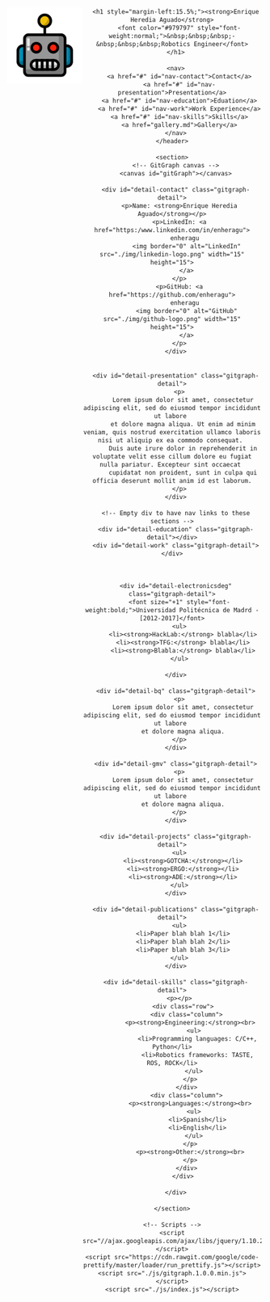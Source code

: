 <!DOCTYPE html>
<html lang="en">
  <head>
    <meta charset="UTF-8" />
    <title>Enrique Heredia Aguado</title>
    <link
      id="favicon"
      rel="shortcut icon"
      type="image/png"
      href="./img/robot.png"
    />
    <link rel="stylesheet" type="text/css" href="./css/index.css" />
    <link rel="stylesheet" type="text/css" href="./css/gitgraph.css" />
    <link rel="stylesheet" type="text/css" href="./css/gallery.css" />
  </head>
  <body>
    <header>
      <img src="./img/robot.png" alt="cool robot logo" height="150" align="left" />
      
      
      <h1 style="margin-left:15.5%;"><strong>Enrique Heredia Aguado</strong>
        <font color="#979797" style="font-weight:normal;">&nbsp;&nbsp;&nbsp;-&nbsp;&nbsp;&nbsp;Robotics Engineer</font>
      </h1>
      
      <nav>
        <a href="#" id="nav-contact">Contact</a>
        <a href="#" id="nav-presentation">Presentation</a>
        <a href="#" id="nav-education">Eduation</a>
        <a href="#" id="nav-work">Work Experience</a>
        <a href="#" id="nav-skills">Skills</a>
        <a href="gallery.md">Gallery</a>
      </nav>
    </header>

    <section>
      <!-- GitGraph canvas -->
      <canvas id="gitGraph"></canvas>
      
      <div id="detail-contact" class="gitgraph-detail">
        <p>Name: <strong>Enrique Heredia Aguado</strong></p>
        <p>LinkedIn: <a href="https:/www.linkedin.com/in/enheragu">
            enheragu 
            <img border="0" alt="LinkedIn" src="./img/linkedin-logo.png" width="15" height="15">
            </a>
        </p>
        <p>GitHub: <a href="https://github.com/enheragu">
            enheragu 
            <img border="0" alt="GitHub" src="./img/github-logo.png" width="15" height="15">
            </a>
        </p>
      </div>


      <div id="detail-presentation" class="gitgraph-detail">
        <p>
          Lorem ipsum dolor sit amet, consectetur adipiscing elit, sed do eiusmod tempor incididunt ut labore 
          et dolore magna aliqua. Ut enim ad minim veniam, quis nostrud exercitation ullamco laboris nisi ut aliquip ex ea commodo consequat. 
          Duis aute irure dolor in reprehenderit in voluptate velit esse cillum dolore eu fugiat nulla pariatur. Excepteur sint occaecat 
          cupidatat non proident, sunt in culpa qui officia deserunt mollit anim id est laborum.
        </p>
      </div>

      <!-- Empty div to have nav links to these sections -->
      <div id="detail-education" class="gitgraph-detail"></div>
      <div id="detail-work" class="gitgraph-detail"></div>
      


      <div id="detail-electronicsdeg" class="gitgraph-detail">
        <font size="+1" style="font-weight:bold;">Universidad Politécnica de Madrd - [2012-2017]</font>
        <ul>
          <li><strong>HackLab:</strong> blabla</li>
          <li><strong>TFG:</strong> blabla</li>
          <li><strong>Blabla:</strong> blabla</li>
        </ul>
        
      </div>
      
      <div id="detail-bq" class="gitgraph-detail">
        <p>
          Lorem ipsum dolor sit amet, consectetur adipiscing elit, sed do eiusmod tempor incididunt ut labore 
          et dolore magna aliqua.
        </p>
      </div>

      <div id="detail-gmv" class="gitgraph-detail">
        <p>
          Lorem ipsum dolor sit amet, consectetur adipiscing elit, sed do eiusmod tempor incididunt ut labore 
          et dolore magna aliqua.
        </p>
      </div>

      <div id="detail-projects" class="gitgraph-detail">
        <ul>
          <li><strong>GOTCHA:</strong></li>
          <li><strong>ERGO:</strong></li>
          <li><strong>ADE:</strong></li>
        </ul>
      </div>
      
      <div id="detail-publications" class="gitgraph-detail">
        <ul>
          <li>Paper blah blah 1</li>
          <li>Paper blah blah 2</li>
          <li>Paper blah blah 3</li>
        </ul>
      </div>
      
      <div id="detail-skills" class="gitgraph-detail">
        <p></p>
          <div class="row">
            <div class="column">
              <p><strong>Engineering:</strong><br>
                <ul>
                  <li>Programming languages: C/C++, Python</li>
                  <li>Robotics frameworks: TASTE, ROS, ROCK</li>
                </ul>
              </p>
            </div>
            <div class="column">
              <p><strong>Languages:</strong><br>
                <ul>
                  <li>Spanish</li>
                  <li>English</li>
                </ul>
              </p>
              <p><strong>Other:</strong><br>
              </p>
            </div>
          </div>

      </div>

    </section>

    <!-- Scripts -->
    <script src="//ajax.googleapis.com/ajax/libs/jquery/1.10.2/jquery.min.js"></script>
    <script src="https://cdn.rawgit.com/google/code-prettify/master/loader/run_prettify.js"></script>
    <script src="./js/gitgraph.1.0.0.min.js"></script>
    <script src="./js/index.js"></script>
  </body>
</html>
